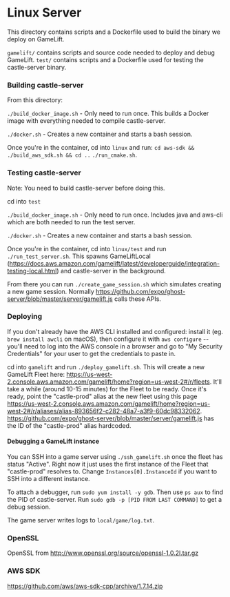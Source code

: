 # Linux Server

This directory contains scripts and a Dockerfile used to build the binary we deploy on GameLift.

`gamelift/` contains scripts and source code needed to deploy and debug GameLift.
`test/` contains scripts and a Dockerfile used for testing the castle-server binary.

### Building castle-server

From this directory:

`./build_docker_image.sh` - Only need to run once. This builds a Docker image with everything needed to compile castle-server.

`./docker.sh` - Creates a new container and starts a bash session.

Once you're in the container, cd into `linux` and run:
`cd aws-sdk && ./build_aws_sdk.sh && cd ..`
`./run_cmake.sh`.

### Testing castle-server

Note: You need to build castle-server before doing this.

cd into `test`

`./build_docker_image.sh` - Only need to run once. Includes java and aws-cli which are both needed to run the test server.

`./docker.sh` - Creates a new container and starts a bash session.

Once you're in the container, cd into `linux/test` and run `./run_test_server.sh`. This spawns GameLiftLocal (https://docs.aws.amazon.com/gamelift/latest/developerguide/integration-testing-local.html) and castle-server in the background.

From there you can run `./create_game_session.sh` which simulates creating a new game session. Normally https://github.com/expo/ghost-server/blob/master/server/gamelift.js calls these APIs.

### Deploying

If you don't already have the AWS CLI installed and configured: install it (eg. `brew install awcli` on macOS), then configure it with `aws configure` -- you'll need to log into the AWS console in a browser and go to "My Security Credentials" for your user to get the credentials to paste in.

cd into `gamelift` and run `./deploy_gamelift.sh`. This will create a new GameLift Fleet here: https://us-west-2.console.aws.amazon.com/gamelift/home?region=us-west-2#/r/fleets. It'll take a while (around 10-15 minutes) for the Fleet to be ready. Once it's ready, point the "castle-prod" alias at the new fleet using this page https://us-west-2.console.aws.amazon.com/gamelift/home?region=us-west-2#/r/aliases/alias-893656f2-c282-48a7-a3f9-60dc98332062. https://github.com/expo/ghost-server/blob/master/server/gamelift.js has the ID of the "castle-prod" alias hardcoded.

#### Debugging a GameLift instance

You can SSH into a game server using `./ssh_gamelift.sh` once the fleet has status "Active". Right now it just uses the first instance of the Fleet that "castle-prod" resolves to. Change `Instances[0].InstanceId` if you want to SSH into a different instance.

To attach a debugger, run `sudo yum install -y gdb`. Then use `ps aux` to find the PID of castle-server. Run `sudo gdb -p [PID FROM LAST COMMAND]` to get a debug session.

The game server writes logs to `local/game/log.txt`.

### OpenSSL

OpenSSL from
http://www.openssl.org/source/openssl-1.0.2l.tar.gz

### AWS SDK

https://github.com/aws/aws-sdk-cpp/archive/1.7.14.zip
